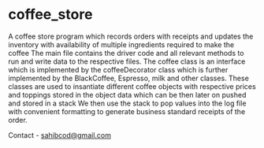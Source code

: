 # coffee_store
A coffee store program which records orders with receipts and updates the inventory with availability of multiple ingredients required to make the coffee
The main file contains the driver code and all relevant methods to run and write data to the respective files.
The coffee class is an interface which is implemented by the coffeeDecorator class which is further implemented by the BlackCoffee, Espresso, milk and other classes.
These classes are used to insantiate different coffee objects with respective prices and toppings stored in the object data which can be then later on pushed and stored in a stack
We then use the stack to pop values into the log file with convenient formatting to generate business standard receipts of the order.

Contact - sahibcod@gmail.com
